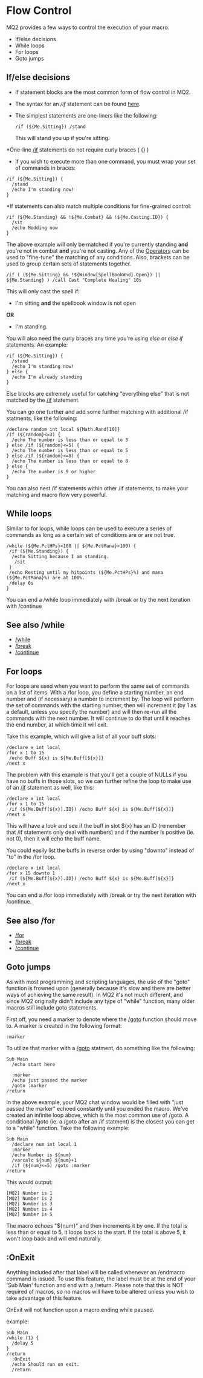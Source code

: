 # Flow Control

MQ2 provides a few ways to control the execution of your macro.

* If/else decisions
* While loops
* For loops
* Goto jumps

## If/else decisions

* If statement blocks are the most common form of flow control in MQ2.
* The syntax for an _/if_ statement can be found [here](../commands/macro-commands/if.md).
* The simplest statements are one-liners like the following:

  ```text
  /if (${Me.Sitting}) /stand
  ```

  This will stand you up if you're sitting.

\*One-line [/if](../commands/macro-commands/if.md) statements do not require curly braces \( {} \)

* If you wish to execute more than one command, you must wrap your set of commands in braces:

```text
/if (${Me.Sitting}) {
  /stand
  /echo I'm standing now!
}
```

\*If statements can also match multiple conditions for fine-grained control:

```text
/if (${Me.Standing} && !${Me.Combat} && !${Me.Casting.ID}) {
  /sit
  /echo Medding now
}
```

The above example will only be matched if you're currently standing **and** you're not in combat **and** you're not casting. Any of the [Operators](operators.md) can be used to "fine-tune" the matching of any conditions. Also, brackets can be used to group certain sets of statements together.

```text
/if ( (${Me.Sitting} && !${Window[SpellBookWnd].Open}) || ${Me.Standing} ) /call Cast "Complete Healing" 10s
```

This will only cast the spell if:

* I'm sitting **and** the spellbook window is not open

**OR**

* I'm standing.

You will also need the curly braces any time you're using _else_ or _else if_ statements. An example:

```text
/if (${Me.Sitting}) {
  /stand
  /echo I'm standing now!
} else {
  /echo I'm already standing
}
```

Else blocks are extremely useful for catching "everything else" that is not matched by the [/if](../commands/macro-commands/if.md) statement.

You can go one further and add some further matching with additional /if statments, like the following:

```text
/declare random int local ${Math.Rand[10]}
/if (${random}<=3) {
  /echo The number is less than or equal to 3
} else /if (${random}<=5) {
  /echo The number is less than or equal to 5
} else /if (${random}<=8) {
  /echo The number is less than or equal to 8
} else {
  /echo The number is 9 or higher
}
```

You can also nest /if statements within other /if statements, to make your matching and macro flow very powerful.

## While loops

Similar to for loops, while loops can be used to execute a series of commands as long as a certain set of conditions are or are not true.

```text
/while (${Me.PctHPs}<100 || ${Me.PctMana}<100) {
 /if (${Me.Standing}) {
  /echo Sitting because I am standing.
   /sit
 }
 /echo Resting until my hitpoints (${Me.PctHPs}%) and mana (${Me.PctMana}%) are at 100%.
 /delay 6s
}
```

You can end a /while loop immediately with /break or try the next iteration with /continue

## See also /while

* [/while](../commands/macro-commands/while.md)
* [/break](../commands/macro-commands/break.md)
* [/continue](../commands/macro-commands/continue.md)

## For loops

For loops are used when you want to perform the same set of commands on a list of items. With a /for loop, you define a starting number, an end number and \(if necessary\) a number to increment by. The loop will perform the set of commands with the starting number, then will increment it \(by 1 as a default, unless you specify the number\) and will then re-run all the commands with the next number. It will continue to do that until it reaches the end number, at which time it will exit.

Take this example, which will give a list of all your buff slots:

```text
/declare x int local
/for x 1 to 15
 /echo Buff ${x} is ${Me.Buff[${x}]}
/next x
```

The problem with this example is that you'll get a couple of NULLs if you have no buffs in those slots, so we can further refine the loop to make use of an [/if](../commands/macro-commands/if.md) statement as well, like this:

```text
/declare x int local
/for x 1 to 15
 /if (${Me.Buff[${x}].ID}) /echo Buff ${x} is ${Me.Buff[${x}]}
/next x
```

This will have a look and see if the buff in slot ${x} has an ID \(remember that /if statements only deal with numbers\) and if the number is positive \(ie. not 0\), then it will echo the buff name.

You could easily list the buffs in reverse order by using "downto" instead of "to" in the /for loop.

```text
/declare x int local
/for x 15 downto 1
 /if (${Me.Buff[${x}].ID}) /echo Buff ${x} is ${Me.Buff[${x}]}
/next x
```

You can end a /for loop immediately with /break or try the next iteration with /continue.

## See also /for

* [/for](../commands/macro-commands/for.md)
* [/break](../commands/macro-commands/break.md)
* [/continue](../commands/macro-commands/continue.md)

## Goto jumps

As with most programming and scripting languages, the use of the "goto" function is frowned upon \(generally because it's slow and there are better ways of achieving the same result\). In MQ2 it's not much different, and since MQ2 originally didn't include any type of "while" function, many older macros still include goto statements.

First off, you need a marker to denote where the [/goto](../commands/macro-commands/goto.md) function should move to. A marker is created in the following format:

```text
:marker
```

To utilize that marker with a [/goto](../commands/macro-commands/goto.md) statment, do something like the following:

```text
Sub Main
  /echo start here

  :marker
  /echo just passed the marker
  /goto :marker
/return
```

In the above example, your MQ2 chat window would be filled with "just passed the marker" echoed constantly until you ended the macro. We've created an infinite loop above, which is the most common use of /goto. A conditional /goto \(ie. a /goto after an /if statment\) is the closest you can get to a "while" function. Take the following example:

```text
Sub Main
  /declare num int local 1
  :marker
  /echo Number is ${num}
  /varcalc ${num} ${num}+1
  /if (${num}<=5) /goto :marker
/return
```

This would output:

```text
[MQ2] Number is 1
[MQ2] Number is 2
[MQ2] Number is 3
[MQ2] Number is 4
[MQ2] Number is 5
```

The macro echoes "${num}" and then increments it by one. If the total is less than or equal to 5, it loops back to the start. If the total is above 5, it won't loop back and will end naturally.

## :OnExit

Anything included after that label will be called whenever an /endmacro command is issued. To use this feature, the label must be at the end of your 'Sub Main' function and end with a /return. Please note that this is NOT required of macros, so no macros will have to be altered unless you wish to take advantage of this feature.

OnExit will not function upon a macro ending while paused.

example:

```text
Sub Main
/while (1) {
  /delay 5
}
/return
  :OnExit
  /echo Should run on exit. 
  /return
```

